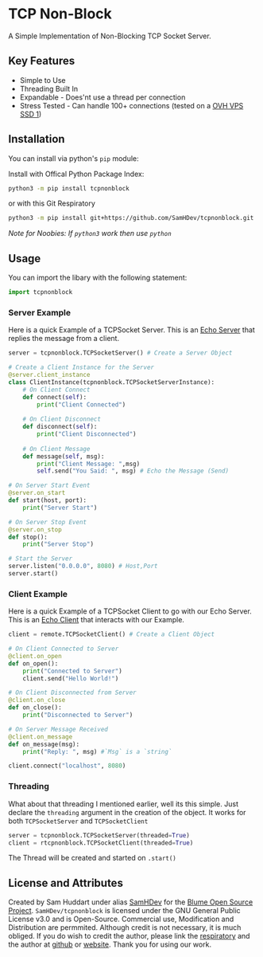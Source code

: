# TCP Non-Block
A Simple Implementation of Non-Blocking TCP Socket Server. 

## Key Features

 * Simple to Use
 * Threading Built In
 * Expandable  - Does'nt use a thread per connection
 * Stress Tested - Can handle 100+ connections  (tested on a [OVH VPS SSD 1](https://www.ovh.co.uk/vps/vps-ssd.xml))

## Installation
You can install via python's `pip` module:

Install with Offical Python Package Index:
```bash
python3 -m pip install tcpnonblock
```
or with this Git Respiratory
```bash
python3 -m pip install git+https://github.com/SamHDev/tcpnonblock.git
```
*Note for Noobies: If `python3` work then use `python`*


## Usage

You can import the libary with the following statement:
```py
import tcpnonblock
```

### Server Example
Here is a quick Example of a TCPSocket Server. This is an [Echo Server](/demos/echo/server.py) that replies the message from a client.
```py
server = tcpnonblock.TCPSocketServer() # Create a Server Object

# Create a Client Instance for the Server
@server.client_instance
class ClientInstance(tcpnonblock.TCPSocketServerInstance):
    # On Client Connect
    def connect(self):
        print("Client Connected")
    
    # On Client Disconnect
    def disconnect(self):
        print("Client Disconnected")
    
    # On Client Message
    def message(self, msg):
        print("Client Message: ",msg)
        self.send("You Said: ", msg) # Echo the Message (Send)

# On Server Start Event
@server.on_start
def start(host, port):
    print("Server Start")

# On Server Stop Event
@server.on_stop
def stop():
    print("Server Stop")

# Start the Server
server.listen("0.0.0.0", 8080) # Host,Port
server.start()
```

### Client Example
Here is a quick Example of a TCPSocket Client to go with our Echo Server. This is an [Echo Client](/demos/echo/client.py) that interacts with our Example.
```py
client = remote.TCPSocketClient() # Create a Client Object

# On Client Connected to Server
@client.on_open
def on_open():
    print("Connected to Server")
    client.send("Hello World!")

# On Client Disconnected from Server
@client.on_close
def on_close():
    print("Disconnected to Server")

# On Server Message Received
@client.on_message
def on_message(msg):
    print("Reply: ", msg) #`Msg` is a `string`

client.connect("localhost", 8080)
```

### Threading

What about that threading I mentioned earlier, well its this simple. 
Just declare the `threading` argument in the creation of the object.
It works for both `TCPSocketServer` and `TCPSocketClient`

```py
server = tcpnonblock.TCPSocketServer(threaded=True)
client = rtcpnonblock.TCPSocketClient(threaded=True)
```

The Thread will be created and started on `.start()`

## License and Attributes

Created by Sam Huddart under alias [SamHDev](https://github.com/SamHDev/) for the [Blume Open Source Project](https://www.youtube.com/watch?v=oHg5SJYRHA0). `SamHDev/tcpnonblock` is licensed under the GNU General Public License v3.0 and is Open-Source. Commercial use, Modification and Distribution are permmited. Although credit is not necessary, it is much obliged. If you do wish to credit the author, please link the [respiratory](https://github.com/SamHDev/tcpnonblock/) and the author at [github](https://github.com/SamHDev/) or [website](https://samhdev.com). Thank you for using our work.
